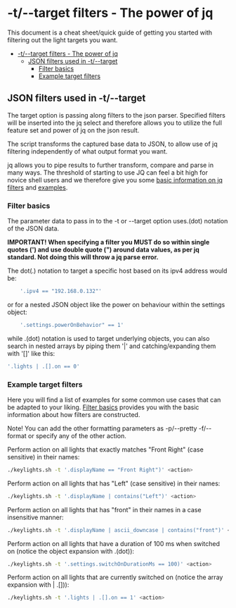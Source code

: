 # -t/--target filters - The power of jq

This document is a cheat sheet/quick guide of getting you started with filtering out the light targets you want.

- [-t/--target filters - The power of jq](#-t--target-filters---the-power-of-jq)
  - [JSON filters used in -t/--target](#json-filters-used-in--t--target)
    - [Filter basics](#filter-basics)
    - [Example target filters](#example-target-filters)

## JSON filters used in -t/--target

The target option is passing along filters to the json parser.
Specified filters will be inserted into the jq select and therefore allows you to utilize the full feature set and power of jq on the json result.

The script transforms the captured base data to JSON, to allow use of jq filtering independently of what output format you want.

jq allows you to pipe results to further transform, compare and parse in many ways. The threshold of starting to use JQ can feel a bit high for novice shell users and we therefore give you some [basic information on jq filters](#filter-basics) and [examples](#example-target-filters).

### Filter basics

The parameter data to pass in to the -t or --target option uses.(dot) notation of the JSON data.

**IMPORTANT! When specifying a filter you MUST do so within single quotes (') and use double quote (") around data values, as per jq standard. Not doing this will throw a jq parse error.**

The dot(.) notation to target a specific host based on its ipv4 address would be:

```bash
    '.ipv4 == "192.168.0.132"'
```

or for a nested JSON object like the power on behaviour within the settings object:

```bash
    '.settings.powerOnBehavior" == 1'
```

while .(dot) notation is used to target underlying objects, you can also search in nested arrays by piping them '|' and catching/expanding them with '[]' like this:

```bash
'.lights | .[].on == 0'
```

### Example target filters

Here you will find a list of examples for some common use cases that can be adapted to your liking.
[Filter basics](#filter-basics) provides you with the basic information about how filters are constructed.

Note! You can add the other formatting parameters as -p/--pretty -f/--format or specify any of the other action.

Perform action on all lights that exactly matches "Front Right" (case sensitive) in their names:

```bash
./keylights.sh -t '.displayName == "Front Right")' <action>
```

Perform action on all lights that has "Left" (case sensitive) in their names:

```bash
./keylights.sh -t '.displayName | contains("Left")' <action>
```

Perform action on all lights that has "front" in their names in a case insensitive manner:

```bash
./keylights.sh -t '.displayName | ascii_downcase | contains("front")' <action>
```

Perform action on all lights that have a duration of 100 ms when switched on (notice the object expansion with .(dot)):

```bash
./keylights.sh -t '.settings.switchOnDurationMs == 100)' <action>
```

Perform action on all lights that are currently switched on (notice the array expansion with | .[])):

```bash
./keylights.sh -t '.lights | .[].on == 1' <action>
```
